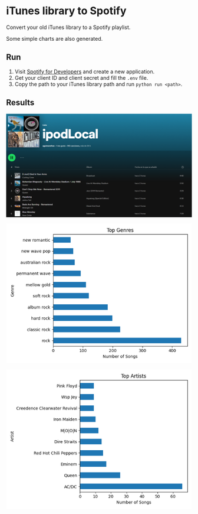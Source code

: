 # iTunes library to Spotify

Convert your old iTunes library to a Spotify playlist.

Some simple charts are also generated.

## Run

1. Visit [Spotify for Developers](https://developer.spotify.com/dashboard/applications) and create a new application.
2. Get your client ID and client secret and fill the `.env` file.
3. Copy the path to your iTunes library path and run `python run <path>`.

## Results

<p align="center">
  <img src="spoti.png" alt="Spotify playlist"/>

<p align="center">
  <img src="top_genres.png" alt="Top genres"/>

<p align="center">
  <img src="top_artists.png" alt="Top artists"/>